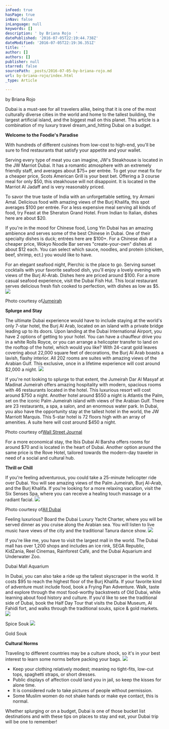 ```yaml
---
inFeed: true
hasPage: true
inNav: false
inLanguage: null
keywords: []
description: ' by Briana Rojo  '
datePublished: '2016-07-05T22:19:44.738Z'
dateModified: '2016-07-05T22:19:36.351Z'
title: ''
author: []
authors: []
publisher: null
starred: false
sourcePath: _posts/2016-07-05-by-briana-rojo.md
url: by-briana-rojo/index.html
_type: Article

---
```

by Briana Rojo

Dubai is a must-see for all travelers alike, being that it is one of the most culturally diverse cities in the world and home to the tallest building, the largest artificial island, and the biggest mall on this planet. This article is a combination of my luxury travel dream_and_hitting Dubai on a budget.

**Welcome to the Foodie's Paradise**

With hundreds of different cuisines from low-cost to high-end, you'll be sure to find restaurants that satisfy your appetite and your wallet.

Serving every type of meat you can imagine, JW's Steakhouse is located in the JW Marriot Dubai. It has a romantic atmosphere with an extremely friendly staff, and averages about $75+ per entrée. To get your meat fix for a cheaper price, Scots American Grill is your best bet. Offering a 3 course meal for only $50, this steakhouse will not disappoint. It is located in the Marriot Al Jadaff and is very reasonably priced.

To savor the true taste of India with an unforgettable setting, try Armani Amal. Delicious food with amazing views of the Burj Khalifa, this spot averages $100 per entrée. For a less expensive meal serving all kinds of food, try Feast at the Sheraton Grand Hotel. From Indian to Italian, dishes here are about $20\.

If you're in the mood for Chinese food, Long Yin Dubai has an amazing ambience and serves some of the best Chinese in Dubai. One of their specialty dishes is duck; entrées here are $100+. For a Chinese dish at a cheaper price, Wokyo Noodle Bar serves "create-your-own" dishes at about $12 each. You can select which sauce, noodles, and protein (chicken, beef, shrimp, ect.) you would like to have.

For an elegant seafood night, Pierchic is the place to go. Serving sunset cocktails with your favorite seafood dish, you'll enjoy a lovely evening with views of the Burj Al-Arab. Dishes here are priced around $100\. For a more casual seafood experience, visit the Dubai Fish Hut. This local restaurant serves delicious fresh fish cooked to perfection, with dishes as low as $5\.
![](https://the-grid-user-content.s3-us-west-2.amazonaws.com/1af4ffc9-1061-4b9e-9c74-11936bbb3342.jpg)

Photo courtesy of[Jumeirah][0]

**Splurge and Stay**

The ultimate Dubai experience would have to include staying at the world's only 7-star hotel, the Burj Al Arab, located on an island with a private bridge leading up to its doors. Upon landing at the Dubai International Airport, you have 2 options of getting to your hotel. You can have a chauffeur drive you in a white Rolls Royce, or you can arrange a helicopter transfer to land on the rooftop of the hotel, which would you like? With 24-carat gold leaves covering about 22,000 square feet of decorations, the Burj Al Arab boasts a lavish, flashy interior. All 202 rooms are suites with amazing views of the Arabian Gulf. This exclusive, once in a lifetime experience will cost around $2,000 a night.
![](https://the-grid-user-content.s3-us-west-2.amazonaws.com/0e7043b5-beb6-457e-b1b5-6b7bb8ee93f2.jpg)

If you're not looking to splurge to that extent, the Jumeirah Dar Al Masyaf at Madinat Jumeirah offers amazing hospitality with modern, spacious rooms with 46 restaurants located in the hotel. This luxurious resort will cost around $750 a night. Another hotel around $550 a night is Atlantis the Palm, set on the iconic Palm Jumeirah island with views of the Arabian Gulf. There are 23 restaurants, a spa, a salon, and an enormous water park. In Dubai, you also have the opportunity stay at the tallest hotel in the world, the JW Marriott Marquis. This 5-star hotel is 72 floors high with an array of amenities. A suite here will cost around $450 a night.

Photo courtesy of[Wall Street Journal][1]

For a more economical stay, the Ibis Dubai Al Barsha offers rooms for around $70 and is located in the heart of Dubai. Another option around the same price is the Rove Hotel, tailored towards the modern-day traveler in need of a social and cultural hub.

**Thrill or Chill**

If you're feeling adventurous, you could take a 25-minute helicopter ride over Dubai. You will see amazing views of the Palm Jumeirah, Burj Al-Arab, and the Burj Khalifa. If you're looking for a more relaxing vacation, visit the Six Senses Spa, where you can receive a healing touch massage or a radiant facial.
![](https://the-grid-user-content.s3-us-west-2.amazonaws.com/22ce5583-ed44-4559-b65a-3aaf6d89ac31.jpg)

Photo courtesy of[All Dubai][1]

Feeling luxurious? Board the Dubai Luxury Yacht Charter, where you will be served dinner as you cruise along the Arabian sea. You will listen to live music have views of the city and the traditional Tanura dance show.
![](https://the-grid-user-content.s3-us-west-2.amazonaws.com/9b3ab00d-db1f-49a2-b58b-dc2e035b4c19.jpg)

If you're like me, you have to visit the largest mall in the world. The Dubai mall has over 1,200 shops and includes an ice rink, SEGA Republic, KidZania, Reel Cinemas, Rainforest Café, and the Dubai Aquarium and Underwater Zoo.

Dubai Mall Aquarium

In Dubai, you can also take a ride up the tallest skyscraper in the world. It costs $95 to reach the highest floor of the Burj Khalifa. If your favorite kind of adventure must include food, book a Frying Pan Adventure. Walk, taste and explore through the most food-worthy backstreets of Old Dubai, while learning about food history and culture. If you'd like to see the traditional side of Dubai, book the Half Day Tour that visits the Dubai Museum, Al Fahidi fort, and walks through the traditional souks, spice & gold markets.
![](https://the-grid-user-content.s3-us-west-2.amazonaws.com/9fadc6c3-18d3-4e5a-aaa4-49b150115e09.jpg)

Spice Souk
![](https://the-grid-user-content.s3-us-west-2.amazonaws.com/cb5e722b-8fe6-4635-8e81-c5e6aa82405d.jpg)

Gold Souk

**Cultural Norms**

Traveling to different countries may be a culture shock, so it's in your best interest to learn some norms before packing your bags.
![](https://the-grid-user-content.s3-us-west-2.amazonaws.com/8756a80b-6773-4133-9792-403f2c441fa9.jpg)

* Keep your clothing relatively modest; meaning no tight-fits, low-cut tops, spaghetti straps, or short dresses.
* Public displays of affection could land you in jail, so keep the kisses for alone time.
* It is considered rude to take pictures of people without permission.
* Some Muslim women do not shake hands or make eye contact, this is normal. 

Whether splurging or on a budget, Dubai is one of those bucket list destinations and with these tips on places to stay and eat, your Dubai trip will be one to remember!

[0]: https://www.jumeirah.com/en/hotels-resorts/dubai/madinat-jumeirah/restaurants--bars/pierchic/
[1]: http://www.wsj.com/articles/SB10001424053111904332804576540833417086532